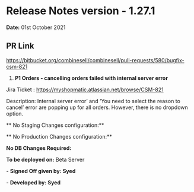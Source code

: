 # Release Notes version - 1.27.1

**Date:** 01st October 2021


## PR Link
https://bitbucket.org/combinesell/combinesell/pull-requests/580/bugfix-csm-821

1. **P1 Orders - cancelling orders failed with internal server error**

Jira Ticket : https://myshopmatic.atlassian.net/browse/CSM-821

Description:
Internal server error’ and ‘You need to select the reason to cancel’ error are popping up for all orders. However, there is no dropdown option.

** No Staging Changes configuration:**

** No Production Changes configuration:**

**No DB Changes Required:**

**To be deployed on:** Beta Server

\- **Signed Off given by: Syed**

\- **Developed by: Syed**






